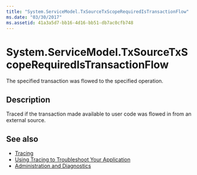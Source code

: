 ```yaml
---
title: "System.ServiceModel.TxSourceTxScopeRequiredIsTransactionFlow"
ms.date: "03/30/2017"
ms.assetid: 41a3a5d7-bb16-4d16-bb51-db7ac0cfb748
---
```

# System.ServiceModel.TxSourceTxScopeRequiredIsTransactionFlow
The specified transaction was flowed to the specified operation.  
  
## Description  
 Traced if the transaction made available to user code was flowed in from an external source.  
  
## See also
- [Tracing](../../../../../docs/framework/wcf/diagnostics/tracing/index.md)
- [Using Tracing to Troubleshoot Your Application](../../../../../docs/framework/wcf/diagnostics/tracing/using-tracing-to-troubleshoot-your-application.md)
- [Administration and Diagnostics](../../../../../docs/framework/wcf/diagnostics/index.md)
